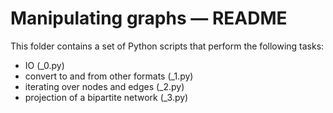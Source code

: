 # Manipulating graphs ― README

This folder contains a set of Python scripts that perform the following tasks:

-   IO (_0.py)
-   convert to and from  other formats (_1.py)
-   iterating over nodes and edges (_2.py)
-   projection of a bipartite network (_3.py)
